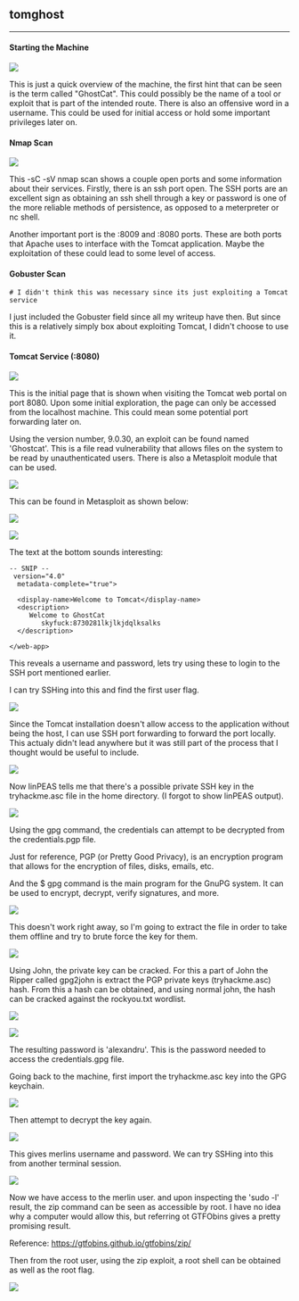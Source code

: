 ## tomghost
---

#### Starting the Machine
<p></p>

![](/docs/images/tomghost/tomghost1.png)

This is just a quick overview of the machine, the first hint that can be seen is the term called "GhostCat". This could possibly be the name of a tool or exploit that is part of the intended route. There is also an offensive word in a username. This could be used for initial access or hold some important privileges later on. 

#### Nmap Scan
<p></p>

![](/docs/images/tomghost/tomghost2.png)

This -sC -sV nmap scan shows a couple open ports and some information about their services. Firstly, there is an ssh port open. The SSH ports are an excellent sign as obtaining an ssh shell through a key or password is one of the more reliable methods of persistence, as opposed to a meterpreter or nc shell. 

Another important port is the :8009 and :8080 ports. These are both ports that Apache uses to interface with the Tomcat application. Maybe the exploitation of these could lead to some level of access. 

#### Gobuster Scan
```
# I didn't think this was necessary since its just exploiting a Tomcat service
```

I just included the Gobuster field since all my writeup have then. But since this is a relatively simply box about exploiting Tomcat, I didn't choose to use it. 


#### Tomcat Service (:8080)

![](/docs/images/tomghost/tomghost3.png)

This is the initial page that is shown when visiting the Tomcat web portal on port 8080. Upon some initial exploration, the page can only be accessed from the localhost machine. This could mean some potential port forwarding later on. 


Using the version number, 9.0.30, an exploit can be found named 'Ghostcat'. This is a file read vulnerability that allows files on the system to be read by unauthenticated users. There is also a  Metasploit module that can be used. 

![](/docs/images/tomghost/tomghost4.png)


This can be found in Metasploit as shown below: 

![](/docs/images/tomghost/tomghost5.png)

<p></p>

![](/docs/images/tomghost/tomghost6.png)

The text at the bottom sounds interesting:
```
-- SNIP --
 version="4.0"
  metadata-complete="true">

  <display-name>Welcome to Tomcat</display-name>
  <description>
     Welcome to GhostCat
        skyfuck:8730281lkjlkjdqlksalks
  </description>

</web-app>
```

This reveals a username and password, lets try using these to login to the SSH port mentioned earlier. 


I can try SSHing into this and find the first user flag.

![](/docs/images/tomghost/tomghost7.png)

Since the Tomcat installation doesn't allow access to the application without being the host, I can use SSH port forwarding to forward the port locally. This actualy didn't lead anywhere but it was still part of the process that I thought would be useful to include. 

![](/docs/images/tomghost/tomghost8.png)


Now linPEAS tells me that there's a possible private SSH key in the tryhackme.asc file in the home directory. (I forgot to show linPEAS output).

![](/docs/images/tomghost/tomghost9.png)

Using the gpg command, the credentials can attempt to be decrypted from the credentials.pgp file.

Just for reference, PGP (or Pretty Good Privacy), is an encryption program that allows for the encryption of files, disks, emails, etc. 

And the $ gpg command is the main program for the GnuPG system. It can be used to encrypt, decrypt, verify signatures, and more. 

![](/docs/images/tomghost/tomghost10.png)

This doesn't work right away, so I'm going to extract the file in order to take them offline and try to brute force the key for them. 

![](/docs/images/tomghost/tomghost11.png)


Using John, the private key can be cracked. For this a part of John the Ripper called gpg2john is extract the PGP private keys (tryhackme.asc) hash. From this a hash can be obtained, and using normal john, the hash can be cracked against the rockyou.txt wordlist. 

![](/docs/images/tomghost/tomghost12.png)

![](/docs/images/tomghost/tomghost13.png)

The resulting password is 'alexandru'. This is the password needed to access the credentials.gpg file. 

Going back to the machine, first import the tryhackme.asc key into the GPG keychain. 

![](/docs/images/tomghost/tomghost14.png)

Then attempt to decrypt the key again.

![](/docs/images/tomghost/tomghost15.png)

This gives merlins username and password. We can try SSHing into this from another terminal session. 

![](/docs/images/tomghost/tomghost16.png)

Now we have access to the merlin user. and upon inspecting the 'sudo -l' result, the zip command can be seen as accessible by root. I have no idea why a computer would allow this, but referring ot GTFObins gives a pretty promising result. 

Reference: https://gtfobins.github.io/gtfobins/zip/

Then from the root user, using the zip exploit, a root shell can be obtained as well as the root flag. 

![](/docs/images/tomghost/tomghost17.png)